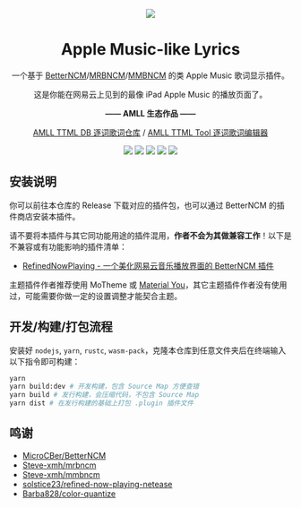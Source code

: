 <div align=center>

![](./src/assets/amll-icon.svg)

# Apple Music-like Lyrics

一个基于 [BetterNCM](https://github.com/MicroCBer/BetterNCM)/[MRBNCM](https://github.com/Steve-xmh/mrbncm)/[MMBNCM](https://github.com/Steve-xmh/mmbncm) 的类 Apple Music 歌词显示插件。

这是你能在网易云上见到的最像 iPad Apple Music 的播放页面了。

**—— AMLL 生态作品 ——**

[AMLL TTML DB 逐词歌词仓库](https://github.com/Steve-xmh/amll-ttml-db)
/
[AMLL TTML Tool 逐词歌词编辑器](https://github.com/Steve-xmh/amll-ttml-tool)

![](https://github.com/Steve-xmh/applemusic-like-lyrics/assets/39523898/b9dc5226-e08c-475c-a90d-1d1dbb3e0d70)
![](https://github.com/Steve-xmh/applemusic-like-lyrics/assets/39523898/b26631f6-5925-4de9-ba9c-fc4d41bc14da)
![](https://github.com/Steve-xmh/applemusic-like-lyrics/assets/39523898/6a36d069-559e-4bce-8904-31a8f8648a0f)
![](https://github.com/Steve-xmh/applemusic-like-lyrics/assets/39523898/8049da87-c6ef-4140-b324-e0f78a9c5ba4)
![](https://github.com/Steve-xmh/applemusic-like-lyrics/assets/39523898/e9cebc5b-9778-4914-9460-ebdcfa7f1e68)

</div>

## 安装说明

你可以前往本仓库的 Release 下载对应的插件包，也可以通过 BetterNCM 的插件商店安装本插件。

请不要将本插件与其它同功能用途的插件混用，**作者不会为其做兼容工作**！以下是不兼容或有功能影响的插件清单：

- [RefinedNowPlaying - 一个美化网易云音乐播放界面的 BetterNCM 插件](https://github.com/solstice23/refined-now-playing-netease)

主题插件作者推荐使用 MoTheme 或 [Material You](https://github.com/solstice23/material-you-theme-netease)，其它主题插件作者没有使用过，可能需要你做一定的设置调整才能契合主题。

## 开发/构建/打包流程

安装好 `nodejs`, `yarn`, `rustc`, `wasm-pack`，克隆本仓库到任意文件夹后在终端输入以下指令即可构建：

```bash
yarn
yarn build:dev # 开发构建，包含 Source Map 方便查错
yarn build # 发行构建，会压缩代码，不包含 Source Map
yarn dist # 在发行构建的基础上打包 .plugin 插件文件
```

## 鸣谢

- [MicroCBer/BetterNCM](https://github.com/MicroCBer/BetterNCM)
- [Steve-xmh/mrbncm](https://github.com/Steve-xmh/mrbncm)
- [Steve-xmh/mmbncm](https://github.com/Steve-xmh/mmbncm)
- [solstice23/refined-now-playing-netease](https://github.com/solstice23/refined-now-playing-netease)
- [Barba828/color-quantize](https://github.com/Barba828/color-quantize)
